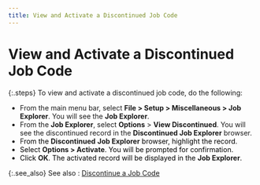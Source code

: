 ```yaml
---
title: View and Activate a Discontinued Job Code
---
```


# View and Activate a Discontinued Job Code


{:.steps}
To view and activate a discontinued job code, do the following:

- From the main  menu bar, select **File &gt; Setup &gt; 
 Miscellaneous &gt; Job Explorer**. You will see the **Job 
 Explorer**.
- From the **Job Explorer**, select **Options** > **View Discontinued**.  You will see the discontinued record in the **Discontinued 
 Job Explorer** browser.
- F<font color="#000000" class="hcp2">rom the </font>**Discontinued**<font color="#000000" class="hcp2"> </font>**Job Explorer**<font color="#000000" class="hcp2"> browser, 
 highlight the record.</font>
- <font color="#000000" class="hcp2">Select </font>**Options &gt; Activate**<font color="#000000" class="hcp2">. 
 You will be prompted for confirmation.</font>
- <font color="#000000" class="hcp2">Click </font>**OK**<font color="#000000" class="hcp2">. The activated record 
 will be displayed in the </font>**Job Explorer**<font color="#000000" class="hcp2">. </font>



{:.see_also}
See also
: [Discontinue  a Job Code]({{site.sc_baseurl}}/options/job-costing/set-up-a-job-code/discontinuing_a_job_code.html)
